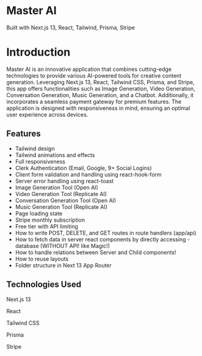 
# Master AI

Built with Next.js 13, React, Tailwind, Prisma, Stripe

# Introduction

Master AI is an innovative application that combines cutting-edge technologies to provide various AI-powered tools for creative content generation. Leveraging Next.js 13, React, Tailwind CSS, Prisma, and Stripe, this app offers functionalities such as Image Generation, Video Generation, Conversation Generation, Music Generation, and a Chatbot. Additionally, it incorporates a seamless payment gateway for premium features. The application is designed with responsiveness in mind, ensuring an optimal user experience across devices.


## Features

- Tailwind design
- Tailwind animations and effects
- Full responsiveness
- Clerk Authentication (Email, Google, 9+ Social Logins)
- Client form validation and handling using react-hook-form
- Server error handling using react-toast
- Image Generation Tool (Open AI)
- Video Generation Tool (Replicate AI)
- Conversation Generation Tool (Open AI)
- Music Generation Tool (Replicate AI)
- Page loading state
- Stripe monthly subscription
- Free tier with API limiting
- How to write POST, DELETE, and GET routes in route handlers (app/api)
- How to fetch data in server react components by directly accessing - database (WITHOUT API! like Magic!)
- How to handle relations between Server and Child components!
- How to reuse layouts
- Folder structure in Next 13 App Router


## Technologies Used

Next.js 13

React

Tailwind CSS

Prisma

Stripe

